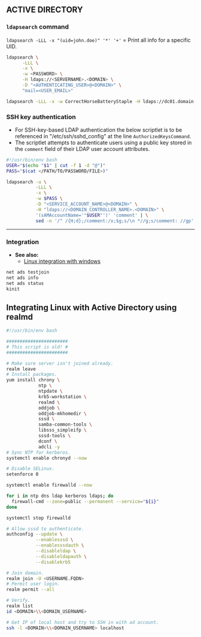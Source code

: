 
## ACTIVE DIRECTORY

### `ldapsearch` command

`ldapsearch -LLL -x "(uid=john.doe)" '*' '+'` = Print all info for a specific UID.

```bash
ldapsearch \
      -LLL \
      -x \
      -w <PASSWORD> \
      -H ldaps://<SERVERNAME>.<DOMAIN> \
      -D "<AUTHENTICATING_USER>@<DOMAIN>" \
      "mail=<USER_EMAIL>"

ldapsearch -LLL -x -w CorrectHorseBatteryStaple -H ldaps://dc01.domain.example.com -D "jane.doe.sa@domain.example.com" "mail=jdoe@example.com"
```

### SSH key authentication

- For SSH-key-based LDAP authentication the below scriptlet is to be referenced in "/etc/ssh/sshd_config" at the line
  `AuthorizedKeysCommand`.
- The scriptlet attempts to authenticate users using a public key stored in the `comment` field of their LDAP user
  account attributes.

```bash
#!/usr/bin/env bash
USER="$(echo "$1" | cut -f 1 -d "@")"
PASS="$(cat </PATH/TO/PASSWORD/FILE>)"

ldapsearch -u \
           -LLL \
           -x \
           -w $PASS \
           -D "<SERVICE_ACCOUNT_NAME>@<DOMAIN>" \
           -H "ldaps://<DOMAIN_CONTROLLER_NAME>.<DOMAIN>" \
           '(sAMAccountName='"$USER"')' 'comment' | \
           sed -n '/^ /{H;d};/comment:/x;$g;s/\n *//g;s/comment: //gp'
```

---
### Integration

- **See also:**
  - [Linux integration with windows](https://access.redhat.com/documentation/en-us/red_hat_enterprise_linux/7/html-single/windows_integration_guide/#sssd-ad-proc)

```bash
net ads testjoin
net ads info
net ads status
kinit
```

## Integrating Linux with Active Directory using realmd

```bash
#!/usr/bin/env bash

#######################
# This script is old! #
#######################

# Make sure server isn't joined already.
realm leave
# Install packages.
yum install chrony \
            ntp \
            ntpdate \
            krb5-workstation \
            realmd \
            oddjob \
            oddjob-mkhomedir \
            sssd \
            samba-common-tools \
            libsss_simpleifp \
            sssd-tools \
            dconf \
            adcli -y
# Sync NTP for kerberos.
systemctl enable chronyd --now

# Disable SELinux.
setenforce 0

systemctl enable firewalld --now

for i in ntp dns ldap kerberos ldaps; do
  firewall-cmd --zone=public --permanent --service="${i}"
done

systemctl stop firewalld

# Allow sssd to authenticate.
authconfig --update \
           --enablesssd \
           --enablesssdauth \
           --disableldap \
           --disableldapauth \
           --disablekrb5

# Join domain.
realm join -U <USERNAME.FQDN>
# Permit user login.
realm permit --all

# Verify.
realm list
id <DOMAIN>\\<DOMAIN_USERNAME>

# Get IP of local host and try to SSH in with ad account.
ssh -l <DOMAIN>\\<DOMAIN_USERNAME> localhost
```
